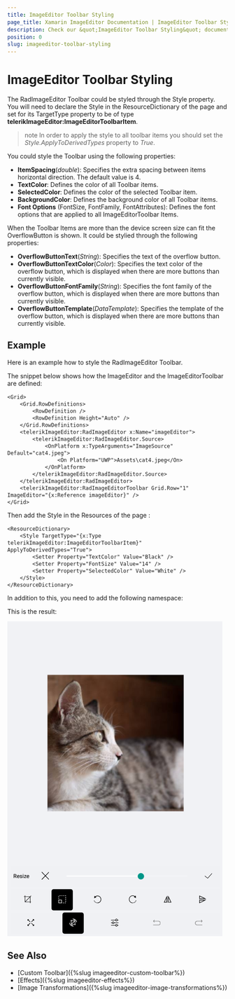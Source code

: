 ```yaml
---
title: ImageEditor Toolbar Styling
page_title: Xamarin ImageEditor Documentation | ImageEditor Toolbar Styling
description: Check our &quot;ImageEditor Toolbar Styling&quot; documentation article for Telerik ImageEditor for Xamarin control.
position: 0
slug: imageeditor-toolbar-styling
---
```


# ImageEditor Toolbar Styling

The RadImageEditor Toolbar could be styled through the Style property. You will need to declare the Style in the ResourceDictionary of the page and set for its TargetType property to be of type **telerikImageEditor:ImageEditorToolbarItem**.

>note In order to apply the style to all toolbar items you should set the *Style.ApplyToDerivedTypes* property to *True*.

You could style the Toolbar using the following properties:

* **ItemSpacing**(*double*): Specifies the extra spacing between items horizontal direction. The default value is 4.
* **TextColor**: Defines the color of all Toolbar items.
* **SelectedColor**: Defines the color of the selected Toolbar item.
* **BackgroundColor**: Defines the background color of all Toolbar items.
* **Font Options** (FontSize, FontFamily, FontAttributes): Defines the font options that are applied to all ImageEditorToolbar Items.

When the Toolbar Items are more than the device screen size can fit the OverflowButton is shown. It could be stylied through the following properties:

* **OverflowButtonText**(*String*): Specifies the text of the overflow button.
* **OverflowButtonTextColor**(*Color*): Specifies the text color of the overflow button, which is displayed when there are more buttons than currently visible.
* **OverflowButtonFontFamily**(*String*): Specifies the font family of the overflow button, which is displayed when there are more buttons than currently visible.
* **OverflowButtonTemplate**(*DataTemplate*): Specifies the template of the overflow button, which is displayed when there are more buttons than currently visible.

## Example

Here is an example how to style the RadImageEditor Toolbar.

The snippet below shows how the ImageEditor and the ImageEditorToolbar are defined:

```XAML
<Grid>
    <Grid.RowDefinitions>
        <RowDefinition />
        <RowDefinition Height="Auto" />
    </Grid.RowDefinitions>
    <telerikImageEditor:RadImageEditor x:Name="imageEditor">
        <telerikImageEditor:RadImageEditor.Source>
            <OnPlatform x:TypeArguments="ImageSource" Default="cat4.jpeg">
                <On Platform="UWP">Assets\cat4.jpeg</On>
            </OnPlatform>
        </telerikImageEditor:RadImageEditor.Source>
    </telerikImageEditor:RadImageEditor>
    <telerikImageEditor:RadImageEditorToolbar Grid.Row="1" ImageEditor="{x:Reference imageEditor}" />
</Grid>
```

Then add the Style in the Resources of the page :

```XAML
<ResourceDictionary>
    <Style TargetType="{x:Type telerikImageEditor:ImageEditorToolbarItem}" ApplyToDerivedTypes="True">
        <Setter Property="TextColor" Value="Black" />
        <Setter Property="FontSize" Value="14" />
        <Setter Property="SelectedColor" Value="White" />
    </Style>
</ResourceDictionary>
```

In addition to this, you need to add the following namespace:

<snippet id='xmlns-telerikimageeditor'/>

This is the result:

![ImageEditor Toolbar Styling](../images/imageeditor-toolbar-styling.png "ImageEditor Toolbar Styling")

## See Also

- [Custom Toolbar]({%slug imageeditor-custom-toolbar%})
- [Effects]({%slug imageeditor-effects%})
- [Image Transformations]({%slug imageeditor-image-transformations%})